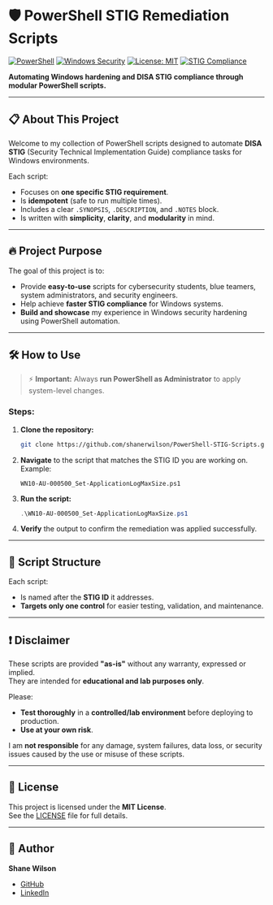 # 🛡️ PowerShell STIG Remediation Scripts

[![PowerShell](https://img.shields.io/badge/Language-PowerShell-blue?logo=powershell)](https://docs.microsoft.com/en-us/powershell/)
[![Windows Security](https://img.shields.io/badge/Windows-Security-blue?logo=windows)](https://learn.microsoft.com/en-us/windows/security/)
[![License: MIT](https://img.shields.io/badge/License-MIT-yellow.svg)](LICENSE)
[![STIG Compliance](https://img.shields.io/badge/STIG-Compliance-critical)](https://public.cyber.mil/stigs/)

**Automating Windows hardening and DISA STIG compliance through modular PowerShell scripts.**

---

## 📋 About This Project

Welcome to my collection of PowerShell scripts designed to automate **DISA STIG** (Security Technical Implementation Guide) compliance tasks for Windows environments.

Each script:
- Focuses on **one specific STIG requirement**.
- Is **idempotent** (safe to run multiple times).
- Includes a clear `.SYNOPSIS`, `.DESCRIPTION`, and `.NOTES` block.
- Is written with **simplicity**, **clarity**, and **modularity** in mind.

---

## 🔥 Project Purpose

The goal of this project is to:
- Provide **easy-to-use** scripts for cybersecurity students, blue teamers, system administrators, and security engineers.
- Help achieve **faster STIG compliance** for Windows systems.
- **Build and showcase** my experience in Windows security hardening using PowerShell automation.

---

## 🛠️ How to Use

> ⚡ **Important:** Always **run PowerShell as Administrator** to apply system-level changes.

### Steps:
1. **Clone the repository:**
   ```bash
   git clone https://github.com/shanerwilson/PowerShell-STIG-Scripts.git
   ```

2. **Navigate** to the script that matches the STIG ID you are working on.  
   Example:
   ```plaintext
   WN10-AU-000500_Set-ApplicationLogMaxSize.ps1
   ```

3. **Run the script:**
   ```powershell
   .\WN10-AU-000500_Set-ApplicationLogMaxSize.ps1
   ```

4. **Verify** the output to confirm the remediation was applied successfully.

---

## 📂 Script Structure

Each script:
- Is named after the **STIG ID** it addresses.
- **Targets only one control** for easier testing, validation, and maintenance.

---

## ❗ Disclaimer

These scripts are provided **"as-is"** without any warranty, expressed or implied.  
They are intended for **educational and lab purposes only**.

Please:
- **Test thoroughly** in a **controlled/lab environment** before deploying to production.
- **Use at your own risk**.

I am **not responsible** for any damage, system failures, data loss, or security issues caused by the use or misuse of these scripts.

---

## 📜 License

This project is licensed under the **MIT License**.  
See the [LICENSE](LICENSE) file for full details.

---

## 👤 Author

**Shane Wilson**  
- [GitHub](https://github.com/shanerwilson)
- [LinkedIn](https://www.linkedin.com/in/your-linkedin/)
